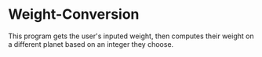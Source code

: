 # Weight-Conversion
This program gets the user's inputed weight, then computes their weight on a different planet based on an integer they choose.
